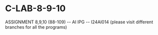 # C-LAB-8-9-10
ASSIGNMENT 8,9,10 (88-109) -- AI IPG -- I24AI014
(please visit different branches for all the programs)
